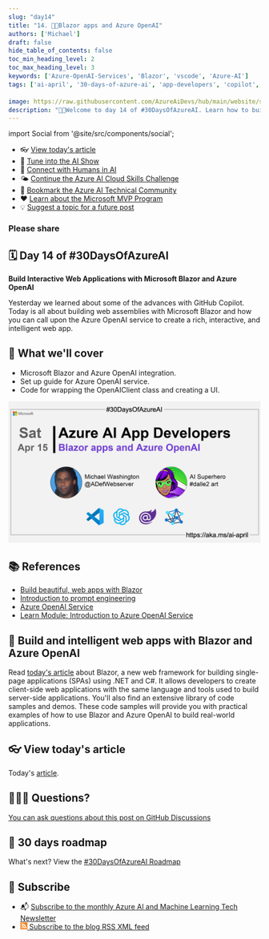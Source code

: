 ```yaml
---
slug: "day14"
title: "14. 🧑‍💻Blazor apps and Azure OpenAI"
authors: ['Michael']
draft: false
hide_table_of_contents: false
toc_min_heading_level: 2
toc_max_heading_level: 3
keywords: ['Azure-OpenAI-Services', 'Blazor', 'vscode', 'Azure-AI']
tags: ['ai-april', '30-days-of-azure-ai', 'app-developers', 'copilot', 'open-ai']

image: https://raw.githubusercontent.com/AzureAiDevs/hub/main/website/static/img/2023-aia/banner-day14.png
description: "🧑‍💻Welcome to day 14 of #30DaysOfAzureAI. Learn how to build interactive web apps with Microsoft Blazor and Azure OpenAI. Create intelligent intuitive experiences. Take your web development to the next level!"
---
```


import Social from '@site/src/components/social';

<head>

  <meta name="twitter:url" content="https://azureaidevs.github.io/hub/2023-aia/day14" />
  <meta name="twitter:title" content="Blazor apps and Azure OpenAI" />
  <meta name="twitter:description" content="🧑‍💻Welcome to day 14 of #30DaysOfAzureAI. Learn how to build interactive web apps with Microsoft Blazor and Azure OpenAI. Create intelligent intuitive experiences. Take your web development to the next level!" />
  <meta name="twitter:image" content="https://raw.githubusercontent.com/AzureAiDevs/hub/main/website/static/img/2023-aia/banner-day14.png" />
  <meta name="twitter:card" content="summary_large_image" />

  <link rel="canonical" href="https://blazorhelpwebsite.com/ViewBlogPost/2065"  />
  </head>

- 👓 [View today's article](https://blazorhelpwebsite.com/ViewBlogPost/2065)
- 🍿 [Tune into the AI Show](https://aka.ms/ai-april-ai-show)
- 🧬 [Connect with Humans in AI](/hub/humans-in-ai)
- 🌤️ [Continue the Azure AI Cloud Skills Challenge](https://aka.ms/30-days-of-azure-ai-challenge)
- 🏫 [Bookmark the Azure AI Technical Community](https://aka.ms/ai-april-tech-community)
- ❤️ [Learn about the Microsoft MVP Program](https://aka.ms/ai-april-mvp-program)
- 💡 [Suggest a topic for a future post](https://github.com/AzureAiDevs/hub/discussions/categories/call-for-content)

### Please share

<Social
    page_url="https://azureaidevs.github.io/hub/2023-aia/day14"
    image_url="https://raw.githubusercontent.com/AzureAiDevs/hub/main/website/static/img/2023-aia/banner-day14.png"
    title="Blazor apps and Azure OpenAI"
    description= "🧑‍💻Welcome to day 14 of #30DaysOfAzureAI. Learn how to build interactive web apps with Microsoft Blazor and Azure OpenAI. Create intelligent intuitive experiences. Take your web development to the next level!"
    hashtags="AzureOpenAI,Blazor"
    hashtag="#30DaysOfAzureAi"
/>

## 🗓️ Day 14 of #30DaysOfAzureAI

<!-- Short description section -->

**Build Interactive Web Applications with Microsoft Blazor and Azure OpenAI**

<!-- Intro section -->

Yesterday we learned about some of the advances with GitHub Copilot. Today is all about building web assemblies with Microsoft Blazor and how you can call upon the Azure OpenAI service to create a rich, interactive, and intelligent web app. 

## 🎯 What we'll cover

<!-- What we'll cover section -->


- Microsoft Blazor and Azure OpenAI integration.
- Set up guide for Azure OpenAI service.
- Code for wrapping the OpenAIClient class and creating a UI.


[![Image banner for day 14](./../../static/img/2023-aia/banner-day14.png)](https://blazorhelpwebsite.com/ViewBlogPost/2065)


<!-- Reference section -->



## 📚 References

- [Build beautiful, web apps with Blazor](https://dotnet.microsoft.com/apps/aspnet/web-apps/blazor)
- [Introduction to prompt engineering](https://learn.microsoft.com/en-us/azure/cognitive-services/openai/concepts/prompt-engineering?WT.mc_id=aiml-89446-dglover)
- [Azure OpenAI Service](https://azure.microsoft.com/products/cognitive-services/openai-service?WT.mc_id=aiml-89446-dglover)
- [Learn Module: Introduction to Azure OpenAI Service](https://learn.microsoft.com/training/modules/explore-azure-openai?WT.mc_id=aiml-89446-dglover)


<!-- Body section -->


## 🚌 Build and intelligent web apps with Blazor and Azure OpenAI

Read [today's article](https://blazorhelpwebsite.com/ViewBlogPost/2065) about Blazor, a new web framework for building single-page applications (SPAs) using .NET and C#. It allows developers to create client-side web applications with the same language and tools used to build server-side applications. You'll also find an extensive library of code samples and demos. These code samples will provide you with practical examples of how to use Blazor and Azure OpenAI to build real-world applications.

## 👓 View today's article

Today's [article](https://blazorhelpwebsite.com/ViewBlogPost/2065).


## 🙋🏾‍♂️ Questions?

[You can ask questions about this post on GitHub Discussions](https://github.com/AzureAiDevs/hub/discussions/categories/azure-ai-app-developers)

## 📍 30 days roadmap

What's next? View the [#30DaysOfAzureAI Roadmap](/hub/roadmap/30days)

## 🧲 Subscribe

- 📬 [Subscribe to the monthly Azure AI and Machine Learning Tech Newsletter](https://aka.ms/azure-ai-dev-newsletter)
- [![The image is the blog RSS feed available icon](./../../static/img/2023-aia/rss.png) Subscribe to the blog RSS XML feed](https://azureaidevs.github.io/hub/2023-aia/rss.xml)
